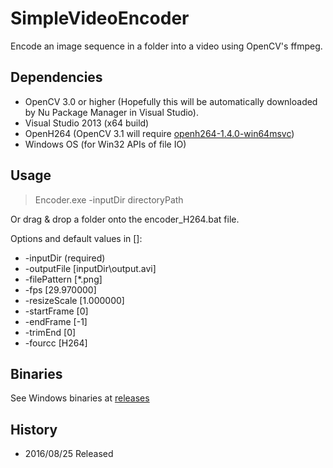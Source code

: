 # SimpleVideoEncoder

Encode an image sequence in a folder into a video using OpenCV's ffmpeg.

## Dependencies
- OpenCV 3.0 or higher (Hopefully this will be automatically downloaded by Nu Package Manager in Visual Studio).
- Visual Studio 2013 (x64 build)
- OpenH264 (OpenCV 3.1 will require [openh264-1.4.0-win64msvc](https://github.com/cisco/openh264/releases))
- Windows OS (for Win32 APIs of file IO)

## Usage
>  Encoder.exe -inputDir directoryPath

Or drag & drop a folder onto the encoder_H264.bat file.

Options and default values in []:
- -inputDir (required)
- -outputFile [inputDir\output.avi]
- -filePattern [*.png]
- -fps [29.970000]
- -resizeScale [1.000000]
- -startFrame [0]
- -endFrame [-1]
- -trimEnd [0]
- -fourcc [H264]

## Binaries
See Windows binaries at [releases](../../releases)

## History
- 2016/08/25 Released
